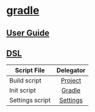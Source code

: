 [gradle](https://gradle.org/)
======
## [User Guide](https://docs.gradle.org/current/userguide/userguide.html)
## [DSL](https://docs.gradle.org/current/dsl/)

| Script File      | Delegator    |
| ---------------- |:------------:|
| Build script     | [Project](https://docs.gradle.org/current/dsl/org.gradle.api.Project.html)      |
| Init script      | [Gradle](https://docs.gradle.org/current/dsl/org.gradle.api.invocation.Gradle.html)       |
| Settings script  | [Settings](https://docs.gradle.org/current/dsl/org.gradle.api.initialization.Settings.html)     |


